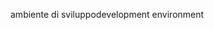 <span data-ttu-id="ffd31-101">ambiente di sviluppo</span><span class="sxs-lookup"><span data-stu-id="ffd31-101">development environment</span></span>